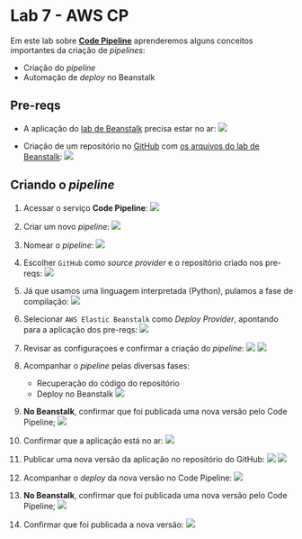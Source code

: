 # Lab 7 - AWS CP

Em este lab sobre [**Code Pipeline**](https://aws.amazon.com/pt/codepipeline/) aprenderemos alguns conceitos importantes da criação de *pipelines*:
 - Criação do *pipeline*
 - Automação de *deploy* no Beanstalk

## Pre-reqs

- A aplicação do [lab de Beanstalk](https://github.com/josecastillolema/fiap/blob/master/shift/multicloud/lab06-paas-eb.md) precisa estar no ar:
   ![](https://raw.githubusercontent.com/josecastillolema/fiap/master/shift/multicloud/img/cp00-0.png)
   
- Criação de um repositório no [GitHub](https://github.com/) com [os arquivos do lab de Beanstalk](https://github.com/josecastillolema/fiap/tree/master/shift/multicloud/lab06-paas-eb):
   ![](https://raw.githubusercontent.com/josecastillolema/fiap/master/shift/multicloud/img/cp00-1.png)


## Criando o *pipeline*
 
1. Acessar o serviço **Code Pipeline**:
   ![](https://raw.githubusercontent.com/josecastillolema/fiap/master/shift/multicloud/img/cp01.png)
   
2. Criar um novo *pipeline*:
   ![](https://raw.githubusercontent.com/josecastillolema/fiap/master/shift/multicloud/img/cp02.png)

3. Nomear o *pipeline*:
   ![](https://raw.githubusercontent.com/josecastillolema/fiap/master/shift/multicloud/img/cp03.png)

4. Escolher `GitHub` como *source provider* e o repositório criado nos pre-reqs:
   ![](https://raw.githubusercontent.com/josecastillolema/fiap/master/shift/multicloud/img/cp04.png)

5. Já que usamos uma linguagem interpretada (Python), pulamos a fase de compilação:
   ![](https://raw.githubusercontent.com/josecastillolema/fiap/master/shift/multicloud/img/cp05.png)

6. Selecionar `AWS Elastic Beanstalk` como *Deploy Provider*, apontando para a aplicação dos pre-reqs:
   ![](https://raw.githubusercontent.com/josecastillolema/fiap/master/shift/multicloud/img/cp06.png)

7. Revisar as configuraçoes e confirmar a criação do *pipeline*:
   ![](https://raw.githubusercontent.com/josecastillolema/fiap/master/shift/multicloud/img/cp07.png)
   ![](https://raw.githubusercontent.com/josecastillolema/fiap/master/shift/multicloud/img/cp08.png)

8. Acompanhar o *pipeline* pelas diversas fases:
    * Recuperação do código do repositório
    * Deploy no Beanstalk
   ![](https://raw.githubusercontent.com/josecastillolema/fiap/master/shift/multicloud/img/cp09.png)

9. **No Beanstalk**, confirmar que foi publicada uma nova versão pelo Code Pipeline;
   ![](https://raw.githubusercontent.com/josecastillolema/fiap/master/shift/multicloud/img/cp10.png)

10. Confirmar que a aplicação está no ar:
   ![](https://raw.githubusercontent.com/josecastillolema/fiap/master/shift/multicloud/img/cp11.png)

11. Publicar uma nova versão da aplicação no repositório do GitHub:
   ![](https://raw.githubusercontent.com/josecastillolema/fiap/master/shift/multicloud/img/cp12.png)
   ![](https://raw.githubusercontent.com/josecastillolema/fiap/master/shift/multicloud/img/cp13.png)

12. Acompanhar o *deploy* da nova versão no Code Pipeline:
   ![](https://raw.githubusercontent.com/josecastillolema/fiap/master/shift/multicloud/img/cp14.png)

13. **No Beanstalk**, confirmar que foi publicada uma nova versão pelo Code Pipeline;
   ![](https://raw.githubusercontent.com/josecastillolema/fiap/master/shift/multicloud/img/cp15.png)

14. Confirmar que foi publicada a nova versão:
   ![](https://raw.githubusercontent.com/josecastillolema/fiap/master/shift/multicloud/img/cp16.png)
